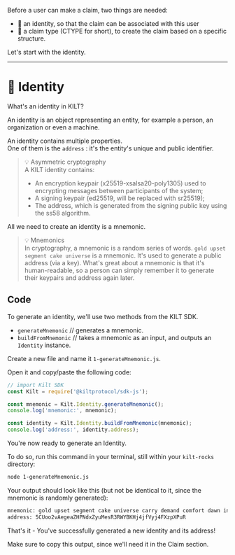 Before a user can make a claim, two things are needed:  
* 👤 an identity, so that the claim can be associated with this user
* 💠 a claim type (CTYPE for short), to create the claim based on a specific structure.   

Let's start with the identity.   

---

# 👤 Identity

What's an identity in KILT?   

An identity is an object representing an entity, for example a person, an organization or even a machine.   

An identity contains multiple properties.  
One of them is the `address` : it's the entity's unique and public identifier.     

> 💡 Asymmetric cryptography  
> A KILT identity contains:
> * An encryption keypair (x25519-xsalsa20-poly1305) used to encrypting messages between participants of the system;   
> * A signing keypair (ed25519, will be replaced with sr25519);
> * The address, which is generated from the signing public key using the ss58 algorithm. 

All we need to create an identity is a mnemonic.   

> 💡 Mnemonics   
> In cryptography, a mnemonic is a random series of words. `gold upset segment cake universe` is a mnemonic. It's used to generate a public address (via a key). What's great about a mnemonic is that it's human-readable, so a person can simply remember it to generate their keypairs and address again later. 

## Code 

To generate an identity, we'll use two methods from the KILT SDK. 
* `generateMnemonic` // generates a mnemonic. 
* `buildFromMnemonic` // takes a mnemonic as an input, and outputs an `Identity` instance.  

Create a new file and name it `1-generateMnemonic.js`.

Open it and copy/paste the following code: 

```javascript
// import Kilt SDK
const Kilt = require('@kiltprotocol/sdk-js');

const mnemonic = Kilt.Identity.generateMnemonic();
console.log('mnemonic:', mnemonic);

const identity = Kilt.Identity.buildFromMnemonic(mnemonic);
console.log('address:', identity.address);
```

You're now ready to generate an Identity.  

To do so, run this command in your terminal, still within your `kilt-rocks` directory:  
```bash
node 1-generateMnemonic.js
``` 

Your output should look like this (but not be identical to it, since the mnemonic is randomly generated):
```bash
mnemonic: gold upset segment cake universe carry demand comfort dawn invite element capital
address: 5CUoo2vAegeaZHPNdxZyuMesR3RWYBKHj4jfVyj4FXzpXPuR
```   

That's it - You've successfully generated a new identity and its address!  

Make sure to copy this output, since we'll need it in the Claim section.  

